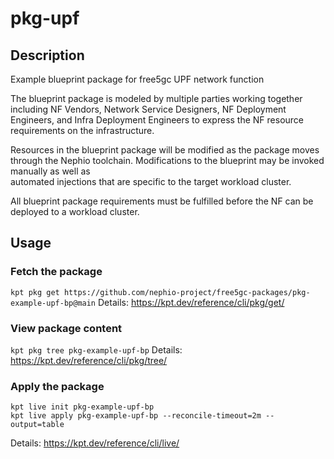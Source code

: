 # pkg-upf

## Description
Example blueprint package for free5gc UPF network function

The blueprint package is modeled by multiple parties working together including
NF Vendors, Network Service Designers, NF Deployment Engineers, and Infra Deployment
Engineers to express the NF resource requirements on the infrastructure.

Resources in the blueprint package will be modified as the package moves through the 
Nephio toolchain. Modifications to the blueprint may be invoked manually as well as   
automated injections that are specific to the target workload cluster.

All blueprint package requirements must be fulfilled before the NF can be 
deployed to a workload cluster. 

## Usage

### Fetch the package
`kpt pkg get https://github.com/nephio-project/free5gc-packages/pkg-example-upf-bp@main`
Details: https://kpt.dev/reference/cli/pkg/get/

### View package content
`kpt pkg tree pkg-example-upf-bp`
Details: https://kpt.dev/reference/cli/pkg/tree/

### Apply the package
```
kpt live init pkg-example-upf-bp
kpt live apply pkg-example-upf-bp --reconcile-timeout=2m --output=table
```
Details: https://kpt.dev/reference/cli/live/